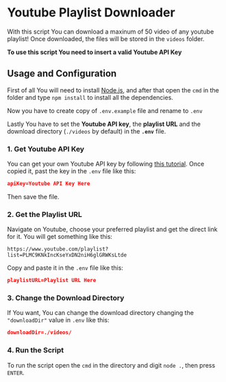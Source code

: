 # Youtube Playlist Downloader
With this script You can download a maxinum of 50 video of any youtube playlist! Once downloaded, the files will be stored in the `videos` folder.

**To use this script You need to insert a valid Youtube API Key**

## Usage and Configuration
First of all You will need to install [Node.js](https://nodejs.org/it/download/), and after that open the `cmd` in the folder and type `npm install` to install all the dependencies.

Now you have to create copy of `.env.example` file and rename to `.env` 

Lastly You have to set the **Youtube API key**, the **playlist URL** and the download directory (`./videos` by default) in the **`.env`** file.

### 1. Get Youtube API Key
You can get your own Youtube API key by following [this tutorial](https://www.youtube.com/watch?v=VqML5F8hcRQ&ab_channel=YouTubeWordPressPlugin-Gallery%2CLivestreametc).
Once copied it, past the key in the `.env` file like this:
```json
apiKey=Youtube API Key Here
```
Then save the file.
### 2. Get the Playlist URL
Navigate on Youtube, choose your preferred playlist and get the direct link for it. 
You will get something like this:
```
https://www.youtube.com/playlist?list=PLMC9KNkIncKseYxDN2niH6glGRWKsLtde
```
Copy and paste it in the `.env` file like this:
```json
playlistURL=Playlist URL Here
```
### 3. Change the Download Directory
If You want, You can change the download directory changing the `"downloadDir"` value in `.env` like this:
```json
downloadDir=./videos/
```
### 4. Run the Script
To run the script open the `cmd` in the directory and digit `node .`, then press `ENTER`.
